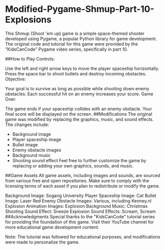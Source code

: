 # Modified-Pygame-Shmup-Part-10-Explosions
This Shmup (Shoot 'em up) game is a simple space-themed shooter developed using Pygame, a popular Python library for game development. The original code and tutorial for this game were provided by the "KidsCanCode" Pygame video series, specifically in part 10.

##How to Play
Controls:

Use the left and right arrow keys to move the player spaceship horizontally.
Press the space bar to shoot bullets and destroy incoming obstacles.
Objective:

Your goal is to survive as long as possible while shooting down enemy obstacles.
Each successful hit on an enemy increases your score.
Game Over:

The game ends if your spaceship collides with an enemy obstacle.
Your final score will be displayed on the screen.
##Modifications
The original game was modified by replacing the graphics, music, and sound effects. The changes include:

- Background image
- Player spaceship image
- Bullet image
- Enemy obstacle images
- Background music
- Shooting sound effect
Feel free to further customize the game by replacing or adding your own graphics, sounds, and music.

##Game Assets
All game assets, including images and sounds, are sourced from various free and open repositories. Make sure to comply with the licensing terms of each asset if you plan to redistribute or modify the game.

Background Image: Sogang University
Player Spaceship Image: Cat
Bullet Image: Laser Red
Enemy Obstacle Images: Various, including Kenney.nl
Explosion Animation Images: Explosion
Background Music: Christmas
Shooting Sound Effect: Sneeze
Explosion Sound Effects: Scream, Scream
##Acknowledgments
Special thanks to the "KidsCanCode" tutorial series for providing the foundation of this game. Visit their YouTube channel for more educational game development content.

Note: The tutorial was followed for educational purposes, and modifications were made to personalize the game.
